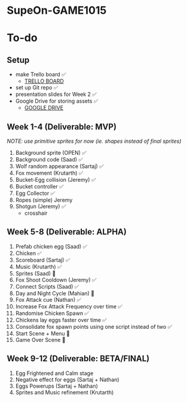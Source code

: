 # SupeOn-GAME1015

# To-do 

## Setup
* make Trello board :white_check_mark:
  * [TRELLO BOARD](https://trello.com/invite/b/NErk7zJ1/ATTI75900c193476117d02b37db8984c013e652B269C/bug-reports)
* set up Git repo :white_check_mark:
* presentation slides for Week 2 :white_check_mark:
* Google Drive for storing assets :white_check_mark:
    * [GOOGLE DRIVE](https://drive.google.com/drive/folders/1DNX-OYQnLbnPs0LLOuAPx4g9dM7cWrxx?usp=sharing)

## Week 1-4 (Deliverable: MVP)
_NOTE: use primitive sprites for now (ie. shapes instead of final sprites)_

1. Background sprite (OPEN) :white_check_mark:
2. Background code (Saad) :white_check_mark:
3. Wolf random appearance (Sartaj) :white_check_mark:
4. Fox movement (Krutarth) :white_check_mark:
5. Bucket-Egg collision (Jeremy) :white_check_mark:
6. Bucket controller :white_check_mark:
7. Egg Collector :white_check_mark:
8. Ropes (simple) Jeremy
9. Shotgun (Jeremy) :white_check_mark:
   * crosshair

## Week 5-8 (Deliverable: ALPHA)
1. Prefab chicken egg (Saad) :white_check_mark:
2. Chicken :white_check_mark:
3. Scoreboard (Sartaj) :white_check_mark:
4. Music (Krutarth) :white_check_mark:
7. Sprites (Saad) :construction_worker:
8. Fox Shoot Cooldown (Jeremy) :white_check_mark:
9. Connect Scripts (Saad) :white_check_mark:
10. Day and Night Cycle (Mahian) :construction_worker:
11. Fox Attack cue (Nathan) :white_check_mark:
12. Increase Fox Attack Frequency over time :white_check_mark:
13. Randomise Chicken Spawn :white_check_mark:
14. Chickens lay eggs faster over time :white_check_mark:
15. Consolidate fox spawn points using one script instead of two :white_check_mark:
16. Start Scene + Menu :construction_worker:
17. Game Over Scene :construction_worker:

## Week 9-12 (Deliverable: BETA/FINAL)
1. Egg Frightened and Calm stage
2. Negative effect for eggs (Sartaj + Nathan)
3. Eggs Powerups (Sartaj + Nathan)
4. Sprites and Music refinement (Krutarth)
